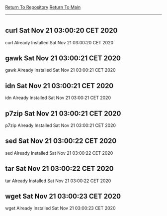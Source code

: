 [Return To Repository](https://github.com/bast69/piholeparser/)
[Return To Main](https://github.com/bast69/piholeparser/blob/master/RecentRunLogs/Mainlog.md)
____________________________________
# 
## curl Sat Nov 21 03:00:20 CET 2020
curl Already Installed Sat Nov 21 03:00:20 CET 2020
## gawk Sat Nov 21 03:00:21 CET 2020
gawk Already Installed Sat Nov 21 03:00:21 CET 2020
## idn Sat Nov 21 03:00:21 CET 2020
idn Already Installed Sat Nov 21 03:00:21 CET 2020
## p7zip Sat Nov 21 03:00:21 CET 2020
p7zip Already Installed Sat Nov 21 03:00:21 CET 2020
## sed Sat Nov 21 03:00:22 CET 2020
sed Already Installed Sat Nov 21 03:00:22 CET 2020
## tar Sat Nov 21 03:00:22 CET 2020
tar Already Installed Sat Nov 21 03:00:22 CET 2020
## wget Sat Nov 21 03:00:23 CET 2020
wget Already Installed Sat Nov 21 03:00:23 CET 2020
